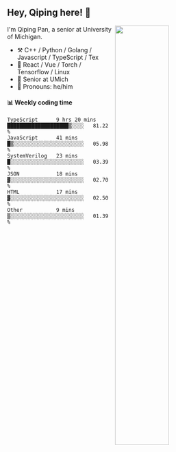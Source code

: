 

## Hey, Qiping here! :wave:

[<img align="right" width="50%" src="https://github-readme-stats.vercel.app/api?username=ppppqp&theme=dark&show_icons=true">](https://metrics.lecoq.io/ppppqp?template=classic)


I'm Qiping Pan, a senior at University of Michigan.

-   :hammer_and_pick: C++ / Python / Golang / Javascript / TypeScript / Tex
-   :pencil: React / Vue / Torch / Tensorflow / Linux 
-   :seedling: Senior at UMich
-   :man: Pronouns: he/him



#### :bar_chart: Weekly coding time

<!--START_SECTION:waka-->

```text
TypeScript      9 hrs 20 mins   ████████████████████▒░░░░   81.22 %
JavaScript      41 mins         █▒░░░░░░░░░░░░░░░░░░░░░░░   05.98 %
SystemVerilog   23 mins         █░░░░░░░░░░░░░░░░░░░░░░░░   03.39 %
JSON            18 mins         ▓░░░░░░░░░░░░░░░░░░░░░░░░   02.70 %
HTML            17 mins         ▓░░░░░░░░░░░░░░░░░░░░░░░░   02.50 %
Other           9 mins          ▒░░░░░░░░░░░░░░░░░░░░░░░░   01.39 %
```

<!--END_SECTION:waka-->
